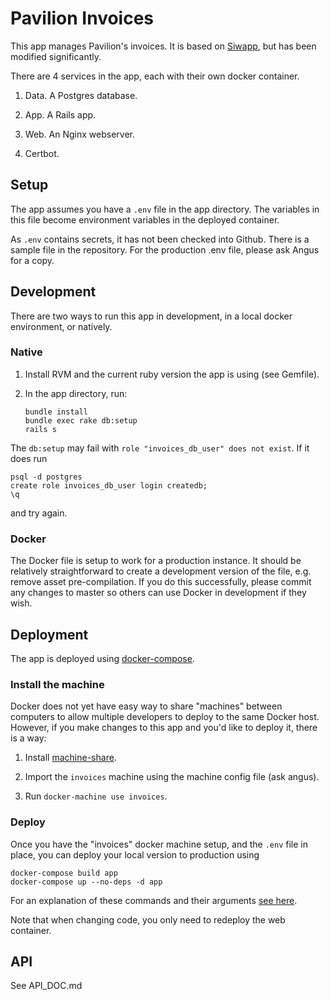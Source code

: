 # Pavilion Invoices

This app manages Pavilion's invoices. It is based on [Siwapp](https://github.com/siwapp/siwapp), but has been modified significantly.

There are 4 services in the app, each with their own docker container.

1. Data. A Postgres database.

2. App. A Rails app.

3. Web. An Nginx webserver.

4. Certbot.

## Setup

The app assumes you have a ``.env`` file in the app directory. The variables in this file become environment variables in the deployed container.

As ``.env`` contains secrets, it has not been checked into Github. There is a sample file in the repository. For the production .env file, please ask Angus for a copy.

## Development

There are two ways to run this app in development, in a local docker environment, or natively.

### Native

1. Install RVM and the current ruby version the app is using (see Gemfile).

2. In the app directory, run:

     ```
     bundle install
     bundle exec rake db:setup
     rails s
     ```
     
The ``db:setup`` may fail with ``role "invoices_db_user" does not exist``. If it does run

```
psql -d postgres
create role invoices_db_user login createdb;
\q
```

and try again.

### Docker

The Docker file is setup to work for a production instance. It should be relatively straightforward to create a development version of the file, e.g. remove asset pre-compilation. If you do this successfully, please commit any changes to master so others can use Docker in development if they wish.

## Deployment

The app is deployed using [docker-compose](https://docs.docker.com/compose/production/). 

### Install the machine

Docker does not yet have easy way to share "machines" between computers to allow multiple developers to deploy to the same Docker host. However, if you make changes to this app and you'd like to deploy it, there is a way:

1. Install [machine-share](https://github.com/bhurlow/machine-share).

2. Import the ``invoices`` machine using the machine config file (ask angus).

3. Run ``docker-machine use invoices``.

### Deploy

Once you have the "invoices" docker machine setup, and the ``.env`` file in place, you can deploy your local version to production using

```
docker-compose build app
docker-compose up --no-deps -d app
```

For an explanation of these commands and their arguments [see here](https://docs.docker.com/compose/production/).

Note that when changing code, you only need to redeploy the web container.

## API

See API_DOC.md
